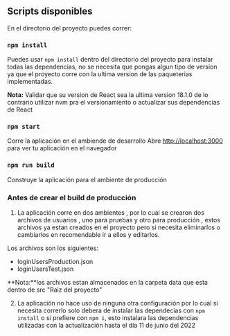 ## Scripts disponibles

En el directorio del proyecto puedes correr:

### `npm install`

Puedes usar `npm install` dentro del directorio del proyecto para instalar todas las dependencias, no se necesita que pongas algun tipo de version ya que el proyecto corre con la ultima version de las paqueterias implementadas.

**Nota:** Validar que su version de React sea la ultima version 18.1.0 de lo contrario utilizar nvm pra el versionamiento o actualizar sus dependencias de React

### `npm start`

Corre la aplicación en el ambiende de desarrollo
Abre [http://localhost:3000](http://localhost:3000) para ver tu aplicación en el navegador

### `npm run build`

Construye la aplicación para el ambiente de producción

### Antes de crear el build de producción

1. La aplicación corre en dos ambientes , por lo cual se crearon dos archivos de usuarios , uno para pruebas y otro para producción , estos archivos ya estan creados en el proyecto pero si necesita eliminarlos o cambiarlos en recomendable ir a ellos y editarlos.

Los archivos son los siguientes: 

- loginUsersProduction.json
- loginUsersTest.json

**Nota:**los archivos estan almacenados en la carpeta data que esta dentro de src "Raiz del proyecto"

2. La aplicación no hace uso de ninguna otra configuración por lo cual si necesita correrlo solo debera de instalar las dependecias con `npm install` o si prefiere con `npm i`, esto instalara las dependencias utilizadas con la actualización hasta el día 11 de junio del 2022